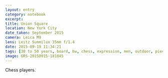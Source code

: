 ```yaml
--- 
layout: entry
category: notebook
excerpt:
title: Union Square
location: New York City
date_taken: September 2015
camera: Leica M9
lens: Leitz Summilux 35mm f/1.4
date: 2015-09-19 11:34:21
tags: [30 to 50 years, board, bw, chess, expression, men, outdoor, pieces, player, table, walk]
image: GRS-20150915-181045
---
```

Chess players.